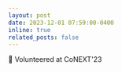 ```yaml
---
layout: post
date: 2023-12-01 07:59:00-0400
inline: true
related_posts: false
---
```


:round_pushpin: Volunteered at CoNEXT'23
